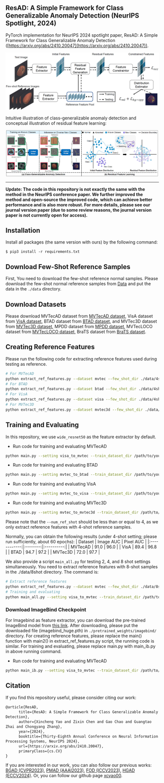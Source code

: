 ## ResAD: A Simple Framework for Class Generalizable Anomaly Detection (NeurIPS Spotlight, 2024)

PyTorch implementation for NeurIPS 2024 spotlight paper, ResAD: A Simple Framework for Class Generalizable Anomaly Detection ([https://arxiv.org/abs/2410.20047](https://arxiv.org/abs/2410.20047)).

<img src="./figures/framework.jpg" width="800">

Intuitive illustration of class-generalizable anomaly detection and conceptual illustration of residual feature learning:

<img src="./figures/motivation.jpg" width="800">

---

**Update: The code in this repository is not exactly the same with the method in the NeurIPS conference paper. We further improved the method and open-source the improved code, which can achieve better performance and is also more robust. For more details, please see our journal version paper (due to some review reasons, the journal version paper is not currently open for access).**

## Installation
Install all packages (the same version with ours) by the following command:
```
$ pip3 install -r requirements.txt
```

## Download Few-Shot Reference Samples
First, You need to download the few-shot reference normal samples. Please download the few-shot normal reference samples from [Data](https://huggingface.co/datasets/xcyao00/resad-data/tree/main) and put the data in the `./data` directory.

## Download Datasets
Please download MVTecAD dataset from [MVTecAD dataset](https://www.mvtec.com/de/unternehmen/forschung/datasets/mvtec-ad/), VisA dataset from [VisA dataset](https://amazon-visual-anomaly.s3.us-west-2.amazonaws.com/VisA_20220922.tar), BTAD dataset from [BTAD dataset](http://avires.dimi.uniud.it/papers/btad/btad.zip), and MVTec3D dataset from [MVTec3D dataset](https://www.mvtec.com/company/research/datasets/mvtec-3d-ad), MPDD dataset from [MPDD dataset](https://github.com/stepanje/MPDD), MVTecLOCO dataset from [MVTecLOCO dataset](https://www.mvtec.com/company/research/datasets/mvtec-loco), BraTS dataset from [BraTS dataset](https://www.kaggle.com/datasets/dschettler8854/brats-2021-task1).

## Creating Reference Features
Please run the following code for extracting reference features used during testing as reference. 
```bash
# For MVTecAD
python extract_ref_features.py --dataset mvtec --few_shot_dir ./data/4shot/mvtec --save_dir ./ref_features/w50/mvtec_4shot 
# For BTAD
python extract_ref_features.py --dataset btad --few_shot_dir ./data/4shot/btad --save_dir ./ref_features/w50/btad_4shot 
# For VisA
python extract_ref_features.py --dataset visa --few_shot_dir ./data/4shot/visa --save_dir ./ref_features/w50/visa_4shot
# For MVTec3D
python extract_ref_features.py --dataset mvtec3d --few_shot_dir ./data/4shot/mvtec3d --save_dir ./ref_features/w50/mvtec3d_4shot
```


## Training and Evaluating
In this repository, we use ``wide_resnet50`` as the feature extractor by default.

- Run code for training and evaluating MVTecAD
```bash
python main.py --setting visa_to_mvtec --train_dataset_dir /path/to/your/dataset --test_dataset_dir /path/to/your/dataset  --test_ref_feature_dir ./ref_features/w50/mvtec_4shot --num_ref_shot 4 --device cuda:0
```
- Run code for training and evaluating BTAD
```bash
python main.py --setting mvtec_to_btad --train_dataset_dir /path/to/your/dataset --test_dataset_dir /path/to/your/dataset  --test_ref_feature_dir ./ref_features/w50/btad_4shot --num_ref_shot 4 --device cuda:0
```
- Run code for training and evaluating VisA
```bash
python main.py --setting mvtec_to_visa --train_dataset_dir /path/to/your/dataset --test_dataset_dir /path/to/your/dataset  --test_ref_feature_dir ./ref_features/w50/visa_4shot --num_ref_shot 4 --device cuda:0
```
- Run code for training and evaluating MVTec3D
```bash
python main.py --setting mvtec_to_mvtec3d --train_dataset_dir /path/to/your/dataset --test_dataset_dir /path/to/your/dataset  --test_ref_feature_dir ./ref_features/w50/mvtec3d_4shot --num_ref_shot 4 --device cuda:0
```
Please note that the ``--num_ref_shot`` should be less than or equal to 4, as we only extract reference features with 4-shot reference samples.

Normally, you can obtain the following results (under 4-shot setting; please run sufficiently, about 60 epochs):
| Dataset | Image AUC | Pixel AUC | 
|:------------:|:--------:|:----------:|
| MVTecAD | 91.0 | 96.0 |
| VisA | 89.4 | 96.8 | 
| BTAD | 94.7 | 97.2 |
| MVTec3D | 72.0 | 97.7 | 

We also provide a script ``main_all.py`` for testing 2, 4, and 8 shot settings simultaneously. You need to extract reference features with 8-shot samples in the ./data/8shot directory. The command is:
```bash
# Extract reference features
python extract_ref_features.py --dataset mvtec --few_shot_dir ./data/8shot/mvtec --save_dir ./ref_features/w50/mvtec_8shot 
# Training and evaluating
python main_all.py --setting visa_to_mvtec --train_dataset_dir /path/to/your/dataset --test_dataset_dir /path/to/your/dataset  --test_ref_feature_dir ./ref_features/w50/mvtec_8shot --device cuda:0
```


### Download ImageBind Checkpoint

For Imagebind as feature extractor, you can download the pre-trained ImageBind model from [this link](https://dl.fbaipublicfiles.com/imagebind/imagebind_huge.pth). After downloading, please put the downloaded file (imagebind_huge.pth) in `./pretrained_weights/imagebind/` directory. For creating reference features, please replace the main() function with main2() in extract_ref_features.py script, the running code is similar. For training and evaluating, please replace main.py with main_ib.py in above running command.
- Run code for training and evaluating MVTecAD
```bash
python main_ib.py --setting visa_to_mvtec --train_dataset_dir /path/to/your/dataset --test_dataset_dir /path/to/your/dataset  --test_ref_feature_dir ./ref_features/ib/mvtec_4shot --num_ref_shot 4 --device cuda:0
```

## Citation

If you find this repository useful, please consider citing our work:
```
@article{ResAD,
      title={ResAD: A Simple Framework for Class Generalizable Anomaly Detection}, 
      author={Xincheng Yao and Zixin Chen and Gao Chao and Guangtao Zhai and Chongyang Zhang},
      year={2024},
      booktitle={Thirty-Eighth Annual Conference on Neural Information Processing Systems, NeurIPS 2024},
      url={https://arxiv.org/abs/2410.20047},
      primaryClass={cs.CV}
}
```

If you are interested in our work, you can also follow our previous works: [BGAD (CVPR2023)](https://github.com/xcyao00/BGAD), [PMAD (AAAI2023)](https://github.com/xcyao00/PMAD), [FOD (ICCV2023)](https://github.com/xcyao00/FOD), [HGAD (ECCV2024)](https://github.com/xcyao00/HGAD). Or, you can follow our github page [xcyao00](https://github.com/xcyao00).


